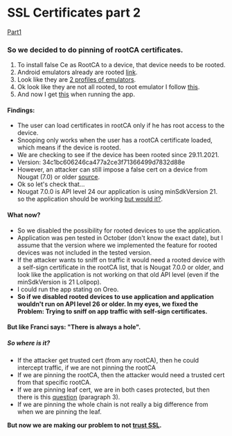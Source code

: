 
# SSL Certificates part 2
[Part1](https://github.com/PrimozRatej/SSL-Certificates) 
### So we decided to do pinning of rootCA certificates.
1. To install false Ce as RootCA to a device, that device needs to be rooted.
2.  Android emulators already are rooted  [link](https://stackoverflow.com/questions/5095234/how-to-get-root-access-on-android-emulator#:~:text=Please%20note%20that,Chris%20Stratton).
3.  Look like they are  [2 profiles of emulators](https://stackoverflow.com/questions/53662102/adb-root-command-returns-adbd-cannot-run-as-root-in-production-builds-even-o/53662443#:~:text=I%20checked%20some,for%20more%20information.).
4. Ok look like they are not all rooted, to root emulator I follow  [this](https://docs.mitmproxy.org/stable/howto-install-system-trusted-ca-android/#:~:text=Instructions%20for%20API%20LEVEL%20%3E%2028).
5. And now I get [this](https://drive.google.com/file/d/1t3blJA-X9P-Mi2l7LHP0KhKKldxPx9dQ/view?usp=sharing) when running the app.
####   Findings:
- The user can load certificates in rootCA only if he has root access to the device.
- Snooping only works when the user has a rootCA certificate loaded, which means if the device is rooted.  
- We are checking to see if the device has been rooted since 29.11.2021. 
- Version: 34c1bc606246ca477a2ce3f71366499d7832d88e
- However, an attacker can still impose a false cert on a device from Nougat (7.0) or older [source](https://stackoverflow.com/questions/4461360/how-to-install-trusted-ca-certificate-on-android-device).
- Ok so let's check that...
- Nougat 7.0.0 is API level 24 our application is using minSdkVersion 21. so the application should be working [but would it?](https://drive.google.com/file/d/1WJ_khoutmjn6k7Sq5x8FFsDqizqqf5M3/view?usp=sharing).
#### What now?
- So we disabled the possibility for rooted devices to use the application.
- Application was pen tested in October (don't know the exact date), but I assume that the version where we implemented the feature for rooted devices was not included in the tested version.
- If the attacker wants to sniff on traffic it would need a rooted device with a self-sign certificate in the rootCA list, that is Nougat 7.0.0 or older, and look like the application is not working on that old API level (even if the minSdkVersion is 21 Lolipop).
- I could run the app stating on Oreo.
- **So if we disabled rooted devices to use application and application wouldn't run on API level 26 or older. In my eyes, we fixed the Problem: Trying to sniff on app traffic with self-sign certificates.** 

#### But like Franci says: "There is always a hole". 
##### So where is it?
- If the attacker get trusted cert (from any rootCA), then he could intercept traffic, if we are not pinning the rootCA
- If we are pinning the rootCA, then the attacker would need a trusted cert from that specific rootCA.
- If we are pinning leaf cert, we are in both cases protected, but then there is this [question](https://security.stackexchange.com/questions/224246/certficate-pinning-should-i-pin-the-leaf-or-intermediate#:~:text=You%20can%20pin,of%20the%20differences:) (paragraph 3).
- If we are pinning the whole chain is not really a big difference from when we are pinning the leaf.

**But now we are making our problem to not [trust SSL](https://stackoverflow.com/questions/585129/why-do-we-trust-ssl-certificates/585140#:~:text=why%20do%20we%20trust%20SSL%20certificates%3F).**
